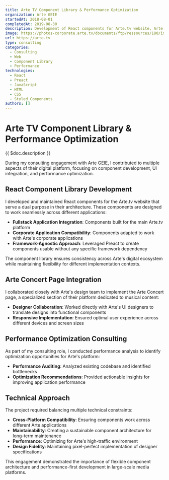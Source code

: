 ```yaml
---
title: Arte TV Component Library & Performance Optimization
organization: Arte GEIE
startedAt: 2018-08-01
completedAt: 2019-08-30
description: Development of React components for Arte.tv website, Arte Concert integration, and performance optimization consulting
image: https://photos-corporate.arte.tv/documents/ftp/ressources/180/images/logo.png
url: https://arte.tv
type: consulting
categories:
  - Consulting
  - Web
  - Component Library
  - Performance
technologies:
  - React
  - Preact
  - JavaScript
  - HTML
  - CSS
  - Styled Components
authors: []
---
```


# Arte TV Component Library & Performance Optimization

{{ $doc.description }}

During my consulting engagement with Arte GEIE, I contributed to multiple aspects of their digital platform, focusing on component development, UI integration, and performance optimization.

## React Component Library Development

I developed and maintained React components for the Arte.tv website that serve a dual purpose in their architecture. These components are designed to work seamlessly across different applications:

- **Fullstack Application Integration**: Components built for the main Arte.tv platform
- **Corporate Application Compatibility**: Components adapted to work with Arte's corporate applications
- **Framework-Agnostic Approach**: Leveraged Preact to create components usable without any specific framework dependency

The component library ensures consistency across Arte's digital ecosystem while maintaining flexibility for different implementation contexts.

## Arte Concert Page Integration

I collaborated closely with Arte's design team to implement the Arte Concert page, a specialized section of their platform dedicated to musical content:

- **Designer Collaboration**: Worked directly with Arte's UI designers to translate designs into functional components
- **Responsive Implementation**: Ensured optimal user experience across different devices and screen sizes

## Performance Optimization Consulting

As part of my consulting role, I conducted performance analysis to identify optimization opportunities for Arte's platform:

- **Performance Auditing**: Analyzed existing codebase and identified bottlenecks
- **Optimization Recommendations**: Provided actionable insights for improving application performance

## Technical Approach

The project required balancing multiple technical constraints:

- **Cross-Platform Compatibility**: Ensuring components work across different Arte applications
- **Maintainability**: Creating a sustainable component architecture for long-term maintenance
- **Performance**: Optimizing for Arte's high-traffic environment
- **Design Fidelity**: Maintaining pixel-perfect implementation of designer specifications

This engagement demonstrated the importance of flexible component architecture and performance-first development in large-scale media platforms.

